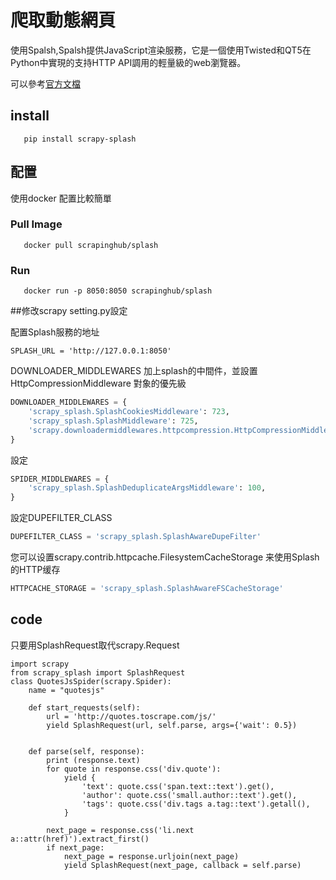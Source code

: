 # 爬取動態網頁
使用Spalsh,Spalsh提供JavaScript渲染服務，它是一個使用Twisted和QT5在Python中實現的支持HTTP API調用的輕量級的web瀏覽器。


可以參考<a href = "https://splash-cn-doc.readthedocs.io/zh_CN/latest/scrapy-splash-toturial.html">官方文檔</a>

## install
```
   pip install scrapy-splash
```
## 配置
使用docker 配置比較簡單

### Pull Image
```
   docker pull scrapinghub/splash
```

### Run
```
   docker run -p 8050:8050 scrapinghub/splash
```

##修改scrapy setting.py設定

配置Splash服務的地址
```
SPLASH_URL = 'http://127.0.0.1:8050'
```

DOWNLOADER_MIDDLEWARES 加上splash的中間件，並設置 HttpCompressionMiddleware 對象的優先級

```python 
DOWNLOADER_MIDDLEWARES = {
    'scrapy_splash.SplashCookiesMiddleware': 723,
    'scrapy_splash.SplashMiddleware': 725,
    'scrapy.downloadermiddlewares.httpcompression.HttpCompressionMiddleware': 810,
}
```

設定
```python
SPIDER_MIDDLEWARES = {
    'scrapy_splash.SplashDeduplicateArgsMiddleware': 100,
}
```

設定DUPEFILTER_CLASS
```python
DUPEFILTER_CLASS = 'scrapy_splash.SplashAwareDupeFilter'
```

您可以设置scrapy.contrib.httpcache.FilesystemCacheStorage 来使用Splash的HTTP缓存
```python
HTTPCACHE_STORAGE = 'scrapy_splash.SplashAwareFSCacheStorage'
```



## code
只要用SplashRequest取代scrapy.Request
```
import scrapy
from scrapy_splash import SplashRequest
class QuotesJsSpider(scrapy.Spider):
    name = "quotesjs"   

    def start_requests(self):     
        url = 'http://quotes.toscrape.com/js/'
        yield SplashRequest(url, self.parse, args={'wait': 0.5})
                
    
    def parse(self, response):        
        print (response.text)
        for quote in response.css('div.quote'):
            yield {
                'text': quote.css('span.text::text').get(),
                'author': quote.css('small.author::text').get(),
                'tags': quote.css('div.tags a.tag::text').getall(),
            }

        next_page = response.css('li.next a::attr(href)').extract_first()
        if next_page:
            next_page = response.urljoin(next_page)
            yield SplashRequest(next_page, callback = self.parse)

```











